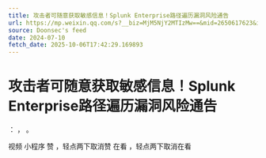 ```yaml
---
title: 攻击者可随意获取敏感信息！Splunk Enterprise路径遍历漏洞风险通告
url: https://mp.weixin.qq.com/s?__biz=MjM5NjY2MTIzMw==&mid=2650617623&idx=2&sn=147e12700f8e90cf9549980eda741101
source: Doonsec's feed
date: 2024-07-10
fetch_date: 2025-10-06T17:42:29.169893
---
```


# 攻击者可随意获取敏感信息！Splunk Enterprise路径遍历漏洞风险通告

：
，
。

视频
小程序
赞
，轻点两下取消赞
在看
，轻点两下取消在看